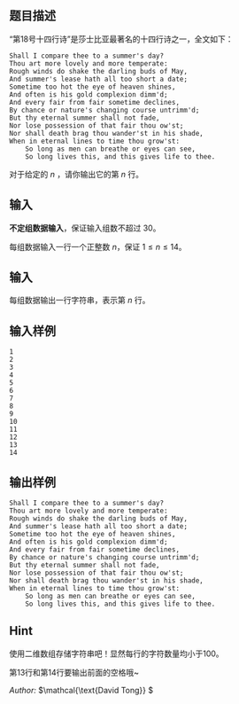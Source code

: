 ## 题目描述

“第18号十四行诗”是莎士比亚最著名的十四行诗之一，全文如下：

    Shall I compare thee to a summer's day?
    Thou art more lovely and more temperate:
    Rough winds do shake the darling buds of May,
    And summer's lease hath all too short a date;
    Sometime too hot the eye of heaven shines,
    And often is his gold complexion dimm'd;
    And every fair from fair sometime declines,
    By chance or nature's changing course untrimm'd;
    But thy eternal summer shall not fade,
    Nor lose possession of that fair thou ow'st;
    Nor shall death brag thou wander'st in his shade,
    When in eternal lines to time thou grow'st:
        So long as men can breathe or eyes can see,
        So long lives this, and this gives life to thee.

对于给定的 $n$ ，请你输出它的第 $n$ 行。

## 输入

**不定组数据输入**，保证输入组数不超过 $30$。

每组数据输入一行一个正整数 $n$，保证 $1\le n \le 14$。

## 输入

每组数据输出一行字符串，表示第 $n$ 行。

## 输入样例

    1
    2
    3
    4
    5
    6
    7
    8
    9
    10
    11
    12
    13
    14

## 输出样例

    Shall I compare thee to a summer's day?
    Thou art more lovely and more temperate:
    Rough winds do shake the darling buds of May,
    And summer's lease hath all too short a date;
    Sometime too hot the eye of heaven shines,
    And often is his gold complexion dimm'd;
    And every fair from fair sometime declines,
    By chance or nature's changing course untrimm'd;
    But thy eternal summer shall not fade,
    Nor lose possession of that fair thou ow'st;
    Nor shall death brag thou wander'st in his shade,
    When in eternal lines to time thou grow'st:
        So long as men can breathe or eyes can see,
        So long lives this, and this gives life to thee.

## Hint

使用二维数组存储字符串吧！显然每行的字符数量均小于100。

第13行和第14行要输出前面的空格哦~

*Author:* $\mathcal{\text{David Tong}} $